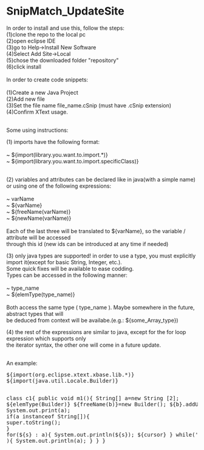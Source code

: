SnipMatch_UpdateSite
=====================
In order to install and use this, follow the steps: <br>
  (1)clone the repo to the local pc<br>
  (2)open eclipse IDE<br>
  (3)go to Help->Install New Software<br>
  (4)Select Add Site->Local<br>
  (5)chose the downloaded folder "repository"<br>
  (6)click install<br>
  <br>
In order to create code snippets:<br>
<br>
  (1)Create a new Java Project<br>
  (2)Add new file<br>
  (3)Set the file name file_name.cSnip (must have .cSnip extension)<br>
  (4)Confirm XText usage.<br>
<br>

Some using instructions:<br>
<p>
  (1) imports have the following format:<br>
    <br>
    ~ ${import(library.you.want.to.import.*)}<br>
    ~ ${import(library.you.want.to.import.specificClass)}<br>
    <br>
</p>
<p>
  (2) variables and attributes can be declared like in java(with a simple name) or using one 
      of the following expressions:<br>
     <br>
      ~ varName <br>
      ~ ${varName} <br>
      ~ ${freeName(varName)} <br>
      ~ ${newName(varName)} <br>
    <br>
    Each of the last three will be translated to ${varName}, so the variable / attribute will be accessed<br> 
    through this id (new ids can be introduced at any time if needed) <br>
</p>
<p>
  (3) only java types are supported! in order to use a type, you must explicitly import it(except for basic String, Integer, etc.).<br>
  Some quick fixes will be available to ease codding.<br>
  Types can be accessed in the following manner:<br>
      <br>
      ~ type_name <br>
      ~ ${elemType(type_name)} <br>
    <br>
  Both access the same type ( type_name ). Maybe somewhere in the future, abstract types that will<br> 
    be deduced from context will be availabe.(e.g.: ${some_Array_type})<br>
</p>
<p>
(4) the rest of the expressions are similar to java, except for the for loop expression which supports only <br>
  the iterator syntax, the other one will come in a future update.<br>
</p>  
<br>
An example:
<pre>
${import(org.eclipse.xtext.xbase.lib.*)}
${import(java.util.Locale.Builder)}

class c1{
  public void m1(){
  	String[] a=new String [2];
		${elemType(Builder)} ${freeName(b)}=new Builder();
		${b}.addUnicodeLocaleAttribute("MyBuilder");
		System.out.print(a);
		if(a instanceof String[]){
			super.toString();
		}
		for(${s} : a){
			System.out.println(${s});
			${cursor}
		}
		while('${dollar}' == '$' ){
			System.out.println(a);
		}
	} 
}  
</pre>
